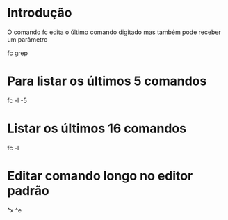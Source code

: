 # Introdução
O comando fc edita o último comando digitado mas também pode receber um parâmetro

fc grep

# Para listar os últimos 5 comandos

fc -l -5

# Listar os últimos 16 comandos

fc -l

# Editar comando longo no editor padrão

^x ^e
